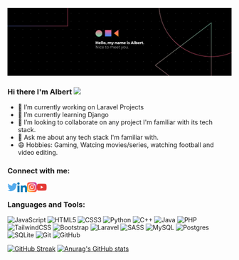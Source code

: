 [![MasterHead](img/Banner.png)](https://github.com/AlbertSigsbert)

### Hi there I'm Albert <img src="https://media.giphy.com/media/hvRJCLFzcasrR4ia7z/giphy.gif" width="25px">

- 🔭 I’m currently working on Laravel Projects
- 🌱 I’m currently learning Django
- 👯 I’m looking to collaborate on any project I'm familiar with its tech stack.
- 💬 Ask me about any tech stack I'm familiar with.
- 😄 Hobbies: Gaming, Watcing movies/series, watching football and video editing.

<!--  [![Readme Quotes](https://quotes-github-readme.vercel.app/api?type=horizontal)](https://github.com/piyushsuthar/github-readme-quotes) -->

<h3 align="left">Connect with me:</h3>
<p align="left">
<a href="https://twitter.com/albert_sigsbert/" target="_blank" rel="noopener noreferrer">
  <img align="left" alt="Albert's Twitter" width="22px" src="img/twitter.svg" />
</a>
<a href="https://www.linkedin.com/in/albertsigsbert/" target="_blank" rel="noopener noreferrer">
  <img align="left" alt="Albert's LinkedIn" width="22px" src="img/linkedin.svg" />
</a>
<a href="https://www.instagram.com/albert_sigsbert/" target="_blank" rel="noopener noreferrer">
  <img align="left" alt="Albert's Instagram" width="22px" src="img/instagram.svg" />
</a>
<a href="#" target="_blank" rel="noopener noreferrer">
  <img align="left" alt="Albert's Youtube" width="22px" src="img/youtube.svg" />
</a>
</p>
  &nbsp;
<h3 align="left">Languages and Tools:</h3>
<p align="left">
<img alt="JavaScript" src="https://img.shields.io/badge/javascript-%23323330.svg?style=for-the-badge&logo=javascript&logoColor=%23F7DF1E"/>
<img alt="HTML5" src="https://img.shields.io/badge/html5-%23E34F26.svg?style=for-the-badge&logo=html5&logoColor=white"/>
<img alt="CSS3" src="https://img.shields.io/badge/css3-%231572B6.svg?style=for-the-badge&logo=css3&logoColor=white"/>
<img alt="Python" src="https://img.shields.io/badge/python-%2314354C.svg?style=for-the-badge&logo=python&logoColor=white"/>
<img alt="C++" src="https://img.shields.io/badge/c++-%2300599C.svg?style=for-the-badge&logo=c%2B%2B&logoColor=white"/>
<img alt="Java" src="https://img.shields.io/badge/java-%23ED8B00.svg?style=for-the-badge&logo=java&logoColor=white"/>
<img alt="PHP" src="https://img.shields.io/badge/php-%23777BB4.svg?style=for-the-badge&logo=php&logoColor=white"/>
<img alt="TailwindCSS" src="https://img.shields.io/badge/tailwindcss-%2338B2AC.svg?style=for-the-badge&logo=tailwind-css&logoColor=white"/>
 <img alt="Bootstrap" src="https://img.shields.io/badge/bootstrap-%23563D7C.svg?style=for-the-badge&logo=bootstrap&logoColor=white"/>
 <img alt="Laravel" src="https://img.shields.io/badge/laravel-%23FF2D20.svg?style=for-the-badge&logo=laravel&logoColor=white"/>
 <img alt="SASS" src="https://img.shields.io/badge/SASS-hotpink.svg?style=for-the-badge&logo=SASS&logoColor=white"/>
 <img alt="MySQL" src="https://img.shields.io/badge/mysql-%2300f.svg?style=for-the-badge&logo=mysql&logoColor=white"/>
 <img alt="Postgres" src ="https://img.shields.io/badge/postgres-%23316192.svg?style=for-the-badge&logo=postgresql&logoColor=white"/>
 	<img alt="SQLite" src ="https://img.shields.io/badge/sqlite-%2307405e.svg?style=for-the-badge&logo=sqlite&logoColor=white"/>
   <img alt="Git" src="https://img.shields.io/badge/git-%23F05033.svg?style=for-the-badge&logo=git&logoColor=white"/>
   <img alt="GitHub" src="https://img.shields.io/badge/github-%23121011.svg?style=for-the-badge&logo=github&logoColor=white"/>
</p>

[![GitHub Streak](http://github-readme-streak-stats.herokuapp.com?user=AlbertSigsbert&theme=shades-of-purple&hide_border=true)](https://git.io/streak-stats)
[![Anurag's GitHub stats](https://github-readme-stats.vercel.app/api?username=AlbertSigsbert&hide=prs&show_icons=true&theme=tokyonight&show_owner)](https://github.com/anuraghazra/github-readme-stats)

